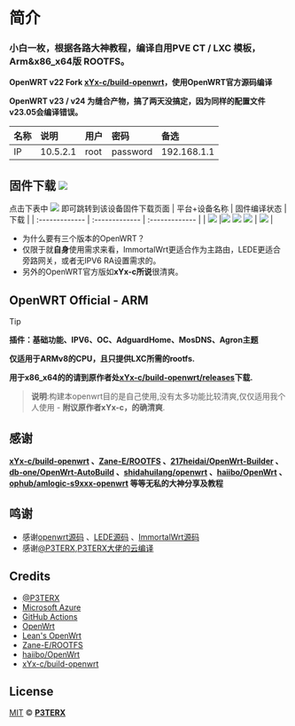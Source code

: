# 简介
### 小白一枚，根据各路大神教程，编译自用PVE CT / LXC 模板，Arm&x86_x64版 ROOTFS。
**OpenWRT v22 Fork [xYx-c/build-openwrt](https://github.com/xYx-c/build-openwrt)，使用OpenWRT官方源码编译**
  
**OpenWRT v23 / v24 为缝合产物，搞了两天没搞定，因为同样的配置文件v23.05会编译错误。**

  |名称|说明|用户|密码|备选|
  |:----|:----|:----|:----|:----|
  | IP| 10.5.2.1| root| password| 192.168.1.1|
## 固件下载 [![](https://img.shields.io/badge/-编译状态及下载链接-FFFFFF.svg)](#固件下载-)
点击下表中 [![](https://img.shields.io/badge/下载-链接-blueviolet.svg?style=flat&logo=hack-the-box)](https://github.com/518512/My-ROOTFS/releases) 即可跳转到该设备固件下载页面
| 平台+设备名称 | 固件编译状态 | 下载 |
| :------------- | :------------- | :------------- |
| [![](https://img.shields.io/badge/OpenWrt-ArmV8-32C955.svg?logo=openwrt)](#) |[![](https://github.com/518512/OpenWRT-LXC/actions/workflows/Arm64.v24%20%20.yaml/badge.svg)](#) [![](https://github.com/518512/OpenWRT-LXC/actions/workflows/Arm64.v23%20.yaml/badge.svg)](#) [![](https://github.com/518512/OpenWRT-LXC/actions/workflows/Arm64.v22%20%20.yaml/badge.svg)](#) | [![](https://img.shields.io/badge/下载--blueviolet.svg?logo=hack-the-box)](https://github.com/518512/OpenWRT-LXC/releases) |

- 为什么要有三个版本的OpenWRT？
- 仅限于就**自身**使用需求来看，ImmortalWrt更适合作为主路由，LEDE更适合旁路网关，或者无IPV6 RA设置需求的。
- 另外的OpenWRT官方版如**xYx-c所说**很清爽。

## OpenWRT Official - ARM
> [!TIP]
> **插件：基础功能、IPV6、OC、AdguardHome、MosDNS、Agron主题**

**仅适用于ARMv8的CPU，且只提供LXC所需的rootfs.**

**用于x86_x64的的请到原作者处[xYx-c/build-openwrt/releases](https://github.com/xYx-c/build-openwrt/releases)下载.**

> **说明**:构建本openwrt目的是自己使用,没有太多功能比较清爽,仅仅适用我个人使用 - **附议原作者xYx-c，的确清爽**.

## 感谢

**[xYx-c/build-openwrt](https://github.com/xYx-c/build-openwrt) 、[Zane-E/ROOTFS](https://github.com/Zane-E/ROOTFS) 、[217heidai/OpenWrt-Builder](https://github.com/217heidai/OpenWrt-Builder) 、[db-one/OpenWrt-AutoBuild](https://github.com/db-one/OpenWrt-AutoBuild) 、[shidahuilang/openwrt](https://github.com/shidahuilang/openwrt) 、[haiibo/OpenWrt](https://github.com/haiibo/OpenWrt) 、[ophub/amlogic-s9xxx-openwrt](https://github.com/ophub/amlogic-s9xxx-openwrt) 等等无私的大神分享及教程**

## 鸣谢

- 感谢[openwrt源码](https://github.com/openwrt/openwrt) 、[LEDE源码](https://github.com/coolsnowwolf/lede) 、[ImmortalWrt源码](https://github.com/immortalwrt/immortalwrt)
- 感谢[@P3TERX](https://github.com/P3TERX),[P3TERX大佬的云编译](https://github.com/P3TERX/Actions-OpenWrt)



## Credits
- [@P3TERX](https://github.com/P3TERX)
- [Microsoft Azure](https://azure.microsoft.com)
- [GitHub Actions](https://github.com/features/actions)
- [OpenWrt](https://github.com/openwrt/openwrt)
- [Lean's OpenWrt](https://github.com/coolsnowwolf/lede)
- [Zane-E/ROOTFS](https://github.com/Zane-E/ROOTFS)
- [haiibo/OpenWrt](https://github.com/haiibo/OpenWrt)
- [xYx-c/build-openwrt](https://github.com/xYx-c/build-openwrt)
## License

[MIT](https://github.com/P3TERX/Actions-OpenWrt/blob/main/LICENSE) © [**P3TERX**](https://p3terx.com)

